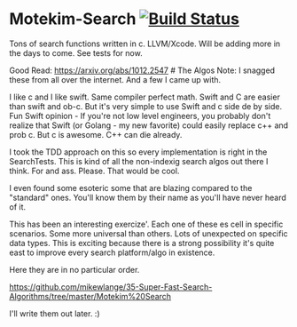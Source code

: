 # Motekim-Search [![Build Status](https://travis-ci.org/mikewlange/Motekim-Search.svg?branch=master)](https://travis-ci.org/mikewlange/Motekim-Search)
Tons of search functions written in c. LLVM/Xcode. Will be adding more in the days to come. See tests for now. 

Good Read: https://arxiv.org/abs/1012.2547 # The Algos Note: I snagged these from all over the internet. And a few I came up with. 

I like c and I like swift. Same compiler perfect math. Swift and C are easier than swift and ob-c. But it's very simple to use Swift and c side de by side.  Fun Swift opinion - If you're not low level engineers, you probably don't realize that Swift (or Golang - my new favorite) could easily replace c++ and prob c. But c is awesome. C++ can die already. 

I took the TDD approach on this so every implementation is right in the SearchTests. This is kind of all the non-indexig search algos out there I think. For and ass. Please. That would be cool. 

I even found some esoteric some that are blazing compared to the "standard" ones. You'll know them by their name as you'll have never heard of it. 

This has been an interesting exercize'. Each one of these es cell in specific scenarios. Some more universal than others. Lots of unexpected on specific data types. This is exciting because there is a strong possibility it's quite east to improve every search platform/algo in existence. 

Here they are in no particular order. 

https://github.com/mikewlange/35-Super-Fast-Search-Algorithms/tree/master/Motekim%20Search

I'll write them out later. :)
